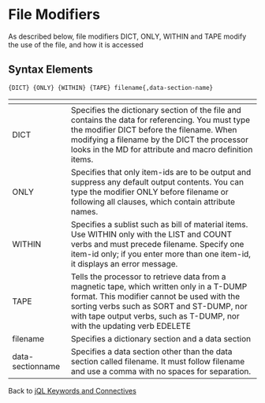 # File Modifiers  

<PageHeader />

As described below, file modifiers DICT, ONLY, WITHIN and TAPE modify the use of the file, and how it is accessed  

## Syntax Elements

```
{DICT} {ONLY} {WITHIN} {TAPE} filename{,data-section-name}
```

| <!----> |  <!----> |  
| --- | --- |  
| DICT | Specifies the dictionary section of the file and contains the data for referencing. You must type the modifier DICT before the filename. When modifying a filename by the DICT the processor looks in the MD for attribute and macro definition items. |  
| ONLY | Specifies that only item-ids are to be output and suppress any default output contents. You can type the modifier ONLY before filename or following all clauses, which contain attribute names. |  
| WITHIN | Specifies a sublist such as bill of material items. Use WITHIN only with the LIST and COUNT verbs and must precede filename. Specify one item-id only; if you enter more than one item-id, it displays an error message. |  
| TAPE | Tells the processor to retrieve data from a magnetic tape, which written only in a T-DUMP format. This modifier cannot be used with the sorting verbs such as SORT and ST-DUMP, nor with tape output verbs, such as T-DUMP, nor with the updating verb EDELETE |  
| filename | Specifies a dictionary section and a data section |
| data-sectionname | Specifies a data section other than the data section called filename. It must follow filename and use a comma with no spaces for separation. |  

Back to [jQL Keywords and Connectives](./../README.md)

<PageFooter />
